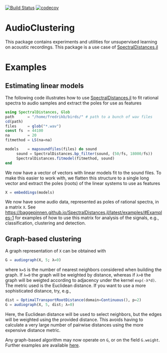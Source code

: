 [![Build Status](https://travis-ci.org/baggepinnen/AudioClustering.jl.svg?branch=master)](https://travis-ci.org/baggepinnen/AudioClustering.jl)
[![codecov](https://codecov.io/gh/baggepinnen/AudioClustering.jl/branch/master/graph/badge.svg)](https://codecov.io/gh/baggepinnen/AudioClustering.jl)

# AudioClustering
This package contains experiments and utilities for unsupervised learning on acoustic recordings. This package is a use case of [SpectralDistances.jl](https://github.com/baggepinnen/SpectralDistances.jl)

# Examples

## Estimating linear models
The following code illustrates how to use [SpectralDistances.jl](https://github.com/baggepinnen/SpectralDistances.jl) to fit rational spectra to audio samples and extract the poles for use as features
```julia
using SpectralDistances, Glob
path      = "/home/fredrikb/birds/" # path to a bunch of wav files
cd(path)
files     = glob("*.wav")
const fs  = 44100
na        = 20
fitmethod = LS(na=na)

models    = mapsoundfiles(files) do sound
     sound = SpectralDistances.bp_filter(sound, (50/fs, 18000/fs))
     SpectralDistances.fitmodel(fitmethod, sound)
end
```
We now have a vector of vectors with linear models fit to the sound files. To make this easier to work with, we flatten this structure to a single long vector and extract the poles (roots) of the linear systems to use as features
```julia
X = embeddings(models)
```

We now have some audio data, represented as poles of rational spectra, in a matrix `X`. See https://baggepinnen.github.io/SpectralDistances.jl/latest/examples/#Examples-1 for examples of how to use this matrix for analysis of the signals, e.g., classification, clustering and detection.


## Graph-based clustering
A graph representation of `X` can be obtained with
```julia
G = audiograph(X, 5; λ=0)
```
where `k=5` is the number of nearest neighbors considered when building the graph. If `λ=0` the graph will be weighted by distance, whereas if  `λ>0` the graph will be weigted according to adjacency under the kernel `exp(-λ*d)`. The metric used is the Euclidean distance. If you want to use a more sophisticated distance, try, e.g.,
```julia
dist = OptimalTransportRootDistance(domain=Continuous(), p=2)
G = audiograph(X, 5, dist; λ=0)
```
Here, the Euclidean distance will be used to select neighbors, but the edges will be weighted using the provided distance. This avoids having to calculate a very large number of pairwise distances using the more expensive distance metric.

Any graph-based algorithm may now operate on `G`, or on the field `G.weight`. Further examples are available [here](https://baggepinnen.github.io/SpectralDistances.jl/latest/examples/#Pairwise-distance-matrix-1).


<!-- ## Low-rank model
To derive some insights into the data, we may attempt to fit a low-rank model. I have chosen some (hopefully) resonable defaults in the function `lowrankmodel`, but more control can always be recovered by using [LowRankModels.jl](https://github.com/madeleineudell/LowRankModels.jl) directly.
```julia
using AudioClustering
U,V,ch = AudioClustering.lowrankmodel(X; λ=0.00001)
heatmap(abs.(U), title="Features")
heatmap(abs.(sqrt.(abs.(V[2:end,:]))), title="Feature activations")
plot(ch.objective, lab="", title="Linear model convergence")

julia> mean(abs2, X - U'V)
0.0005889785344933411
```
![window](figs/features.svg)
![window](figs/featureact.svg)
![window](figs/convergence.svg)

The model `X ≈ U'V` has a nice sparse structure. Features 30 and upward are mostly not activated, apart from for a small number of clips.

We might for instance want to inspect the audio clip that has the largest activation of feature 35
```julia
ind = findmax(V[35,:])[2]
file = AudioClustering.model2file(modelsv[ind], models, files)
wavplay(file)
```
(it sounds funny) -->
